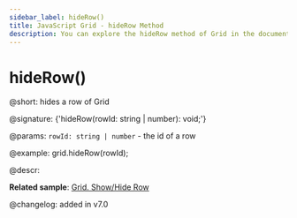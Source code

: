 ```yaml
---
sidebar_label: hideRow()
title: JavaScript Grid - hideRow Method 
description: You can explore the hideRow method of Grid in the documentation of the DHTMLX JavaScript UI library. Browse developer guides and API reference, try out code examples and live demos, and download a free 30-day evaluation version of DHTMLX Suite 7.
---
```


# hideRow()

@short: hides a row of Grid

@signature: {'hideRow(rowId: string | number): void;'}

@params:
`rowId: string | number` - the id of a row

@example:
grid.hideRow(rowId);

@descr:

**Related sample**: [Grid. Show/Hide Row](https://snippet.dhtmlx.com/8y83d6jv)

@changelog:
added in v7.0

[comment]: # (@relatedapi: grid/api/grid_showrow_method.md grid/api/grid_isrowhidden_method.md)

[comment]: # (@related: grid/usage.md#hidingshowing-a-row)
